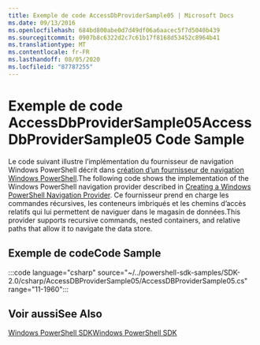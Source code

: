 ```yaml
---
title: Exemple de code AccessDbProviderSample05 | Microsoft Docs
ms.date: 09/13/2016
ms.openlocfilehash: 684bd800abe0d7d49df06a6aacec5f7d5040b439
ms.sourcegitcommit: 0907b8c6322d2c7c61b17f8168d53452c8964b41
ms.translationtype: MT
ms.contentlocale: fr-FR
ms.lasthandoff: 08/05/2020
ms.locfileid: "87787255"
---
```

# <a name="accessdbprovidersample05-code-sample"></a><span data-ttu-id="8f3fc-102">Exemple de code AccessDbProviderSample05</span><span class="sxs-lookup"><span data-stu-id="8f3fc-102">AccessDbProviderSample05 Code Sample</span></span>

<span data-ttu-id="8f3fc-103">Le code suivant illustre l’implémentation du fournisseur de navigation Windows PowerShell décrit dans [création d’un fournisseur de navigation Windows PowerShell](./creating-a-windows-powershell-navigation-provider.md).</span><span class="sxs-lookup"><span data-stu-id="8f3fc-103">The following code shows the implementation of the Windows PowerShell navigation provider described in [Creating a Windows PowerShell Navigation Provider](./creating-a-windows-powershell-navigation-provider.md).</span></span>
<span data-ttu-id="8f3fc-104">Ce fournisseur prend en charge les commandes récursives, les conteneurs imbriqués et les chemins d’accès relatifs qui lui permettent de naviguer dans le magasin de données.</span><span class="sxs-lookup"><span data-stu-id="8f3fc-104">This provider supports recursive commands, nested containers, and relative paths that allow it to navigate the data store.</span></span>

## <a name="code-sample"></a><span data-ttu-id="8f3fc-105">Exemple de code</span><span class="sxs-lookup"><span data-stu-id="8f3fc-105">Code Sample</span></span>

:::code language="csharp" source="~/../powershell-sdk-samples/SDK-2.0/csharp/AccessDBProviderSample05/AccessDBProviderSample05.cs" range="11-1960":::

## <a name="see-also"></a><span data-ttu-id="8f3fc-106">Voir aussi</span><span class="sxs-lookup"><span data-stu-id="8f3fc-106">See Also</span></span>

[<span data-ttu-id="8f3fc-107">Windows PowerShell SDK</span><span class="sxs-lookup"><span data-stu-id="8f3fc-107">Windows PowerShell SDK</span></span>](../windows-powershell-reference.md)
